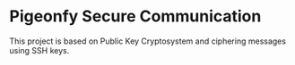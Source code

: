 # Pigeonfy Secure Communication

This project is based on Public Key Cryptosystem and ciphering messages using SSH keys.

